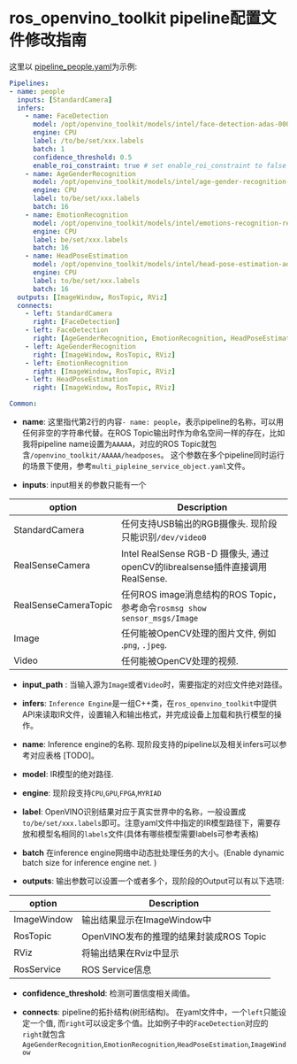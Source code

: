 # ros_openvino_toolkit pipeline配置文件修改指南

这里以 [pipeline_people.yaml](https://github.com/intel/ros_openvino_toolkit/blob/dev-ov2020.3/vino_launch/param/pipeline_people.yaml)为示例:
```yaml
Pipelines:
- name: people
  inputs: [StandardCamera]
  infers:
    - name: FaceDetection
      model: /opt/openvino_toolkit/models/intel/face-detection-adas-0001/FP16/face-detection-adas-0001.xml
      engine: CPU
      label: /to/be/set/xxx.labels
      batch: 1
      confidence_threshold: 0.5
      enable_roi_constraint: true # set enable_roi_constraint to false if you don't want to make the inferred ROI (region of interest) constrained into the camera frame
    - name: AgeGenderRecognition
      model: /opt/openvino_toolkit/models/intel/age-gender-recognition-retail-0013/FP16/age-gender-recognition-retail-0013.xml
      engine: CPU
      label: to/be/set/xxx.labels
      batch: 16
    - name: EmotionRecognition
      model: /opt/openvino_toolkit/models/intel/emotions-recognition-retail-0003/FP16/emotions-recognition-retail-0003.xml
      engine: CPU
      label: be/set/xxx.labels
      batch: 16
    - name: HeadPoseEstimation
      model: /opt/openvino_toolkit/models/intel/head-pose-estimation-adas-0001/FP16/head-pose-estimation-adas-0001.xml
      engine: CPU
      label: to/be/set/xxx.labels
      batch: 16
  outputs: [ImageWindow, RosTopic, RViz]
  connects:
    - left: StandardCamera
      right: [FaceDetection]
    - left: FaceDetection
      right: [AgeGenderRecognition, EmotionRecognition, HeadPoseEstimation, ImageWindow, RosTopic, RViz]
    - left: AgeGenderRecognition
      right: [ImageWindow, RosTopic, RViz]
    - left: EmotionRecognition
      right: [ImageWindow, RosTopic, RViz]
    - left: HeadPoseEstimation
      right: [ImageWindow, RosTopic, RViz]

Common:
```

- **name**: 这里指代第2行的内容`- name: people`，表示pipeline的名称，可以用任何非空的字符串代替。在ROS Topic输出时作为命名空间一样的存在，比如我将pipeline name设置为`AAAAA`，对应的ROS Topic就包含`/openvino_toolkit/AAAAA/headposes`。 这个参数在多个pipeline同时运行的场景下使用，参考`multi_pipleine_service_object.yaml`文件。

- **inputs**: input相关的参数只能有一个<br>

|option|Description|
|--------------------|------------------------------------------------------------------|
|StandardCamera|任何支持USB输出的RGB摄像头. 现阶段只能识别`/dev/video0`|
|RealSenseCamera| Intel RealSense RGB-D 摄像头, 通过openCV的librealsense插件直接调用RealSense.|
|RealSenseCameraTopic| 任何ROS image消息结构的ROS Topic，参考命令`rosmsg show sensor_msgs/Image`|
|Image| 任何能被OpenCV处理的图片文件, 例如 .`png`, `.jpeg`.|
|Video| 任何能被OpenCV处理的视频.|

- **input_path** : 当输入源为`Image`或者`Video`时，需要指定的对应文件绝对路径。

- **infers**: `Inference Engine`是一组C++类，在`ros_openvino_toolkit`中提供API来读取IR文件，设置输入和输出格式，并完成设备上加载和执行模型的操作。

- **name**: Inference engine的名称. 现阶段支持的pipeline以及相关infers可以参考对应表格 [TODO]。

- **model**: IR模型的绝对路径. 

- **engine**: 现阶段支持`CPU`,`GPU`,`FPGA`,`MYRIAD`</br>


- **label**: OpenVINO识别结果对应于真实世界中的名称，一般设置成`to/be/set/xxx.labels`即可。注意yaml文件中指定的IR模型路径下，需要存放和模型名相同的`labels`文件(具体有哪些模型需要labels可参考表格)


- **batch**
在inference engine网络中动态批处理任务的大小。(Enable dynamic batch size for inference engine net. )

- **outputs**: 输出参数可以设置一个或者多个，现阶段的Output可以有以下选项:

|option|Description|
|--------------------|------------------------------------------------------------------|
|ImageWindow| 输出结果显示在ImageWindow中 |
|RosTopic| OpenVINO发布的推理的结果封装成ROS Topic|
|RViz| 将输出结果在Rviz中显示 |
| RosService | ROS Service信息 |

- **confidence_threshold**: 检测可置信度相关阈值。

- **connects**: pipeline的拓扑结构(树形结构)。 在yaml文件中，一个`left`只能设定一个值, 而`right`可以设定多个值。比如例子中的`FaceDetection`对应的`right`就包含`AgeGenderRecognition`,`EmotionRecognition`,`HeadPoseEstimation`,`ImageWindow`

